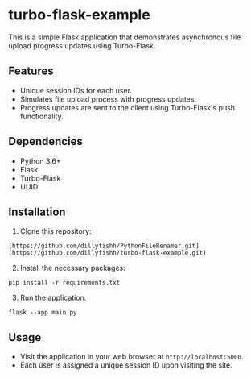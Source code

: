 # turbo-flask-example
This is a simple Flask application that demonstrates asynchronous file upload progress updates using Turbo-Flask.

## Features

- Unique session IDs for each user.
- Simulates file upload process with progress updates.
- Progress updates are sent to the client using Turbo-Flask's push functionality.

## Dependencies

- Python 3.6+
- Flask
- Turbo-Flask
- UUID

## Installation

1. Clone this repository:
```
[https://github.com/dillyfishh/PythonFileRenamer.git](https://github.com/dillyfishh/turbo-flask-example.git)
```
2. Install the necessary packages:
```
pip install -r requirements.txt
```
3. Run the application:
```
flask --app main.py
```

## Usage

- Visit the application in your web browser at `http://localhost:5000`.
- Each user is assigned a unique session ID upon visiting the site.
